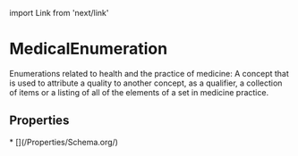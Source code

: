 import Link from 'next/link'

# MedicalEnumeration

Enumerations related to health and the practice of medicine: A concept that is used to attribute a quality to another concept, as a qualifier, a collection of items or a listing of all of the elements of a set in medicine practice.

## Properties

<Grid>
* [](/Properties/Schema.org/)

</Grid>

